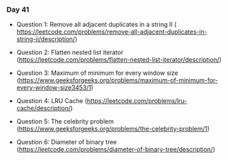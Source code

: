 ### Day 41

- Question 1: Remove all adjacent duplicates in a string II ( https://leetcode.com/problems/remove-all-adjacent-duplicates-in-string-ii/description/)

- Question 2: Flatten nested list iterator (https://leetcode.com/problems/flatten-nested-list-iterator/description/)

- Question 3: Maximum of minimum for every window size (https://www.geeksforgeeks.org/problems/maximum-of-minimum-for-every-window-size3453/1)

- Question 4: LRU Cache (https://leetcode.com/problems/lru-cache/description/)

- Question 5: The celebrity problem (https://www.geeksforgeeks.org/problems/the-celebrity-problem/1)

- Question 6: Diameter of binary tree (https://leetcode.com/problems/diameter-of-binary-tree/description/)
